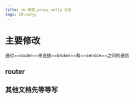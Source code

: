 ```yaml
---
title: im 框架,proxy_netty 分支
tags: IM,netyy
---
```

# 主要修改
通过==router==来连接==broker==和==service==之间的通信

## router
## 其他文档先等等写

